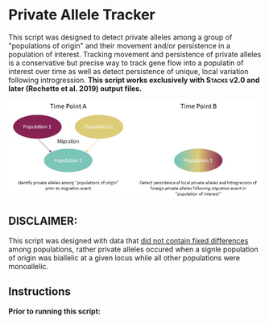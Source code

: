 # Private Allele Tracker


This script was designed to detect private alleles among a group of "populations of origin" and their movement and/or persistence in a population of interest.  Tracking movement and persistence of private alleles is a conservative but precise way to track gene flow into a populatin of interest over time as well as detect persistence of unique, local variation following introgression.  **This script works exclusively with <span style="font-variant:small-caps;">Stacks</span> v2.0 and later (Rochette et al. 2019) output files.**

![schmatic](https://github.com/slcapel/chapter-1-publication-scripts/blob/master/Private%20Allele%20Script%20Schematic.jpg?raw=true)

## DISCLAIMER: 
This script was designed with data that <ins>did not contain fixed differences</ins> among populations, rather private alleles occured when a signle population of origin was biallelic at a given locus while all other populations were monoallelic.

## Instructions
**Prior to running this script:**

